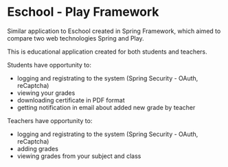 # Eschool - Play Framework

Similar application to Eschool created in Spring Framework, which aimed to compare two web technologies Spring and Play.

This is educational application created for both students and teachers.

Students have opportunity to:  
* logging and registrating to the system (Spring Security - OAuth, reCaptcha)
* viewing your grades
* downloading certificate in PDF format
* getting notification in email about added new grade by teacher

Teachers have opportunity to:
* logging and registrating to the system (Spring Security - OAuth, reCaptcha)
* adding grades
* viewing grades from your subject and class
